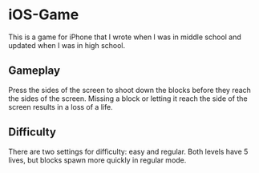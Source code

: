 # iOS-Game
This is a game for iPhone that I wrote when I was in middle school and updated when I was in high school.

## Gameplay
Press the sides of the screen to shoot down the blocks before they reach the sides of the screen. Missing a block or letting it reach the side of the screen results in a loss of a life.

## Difficulty
There are two settings for difficulty: easy and regular. Both levels have 5 lives, but blocks spawn more quickly in regular mode.
